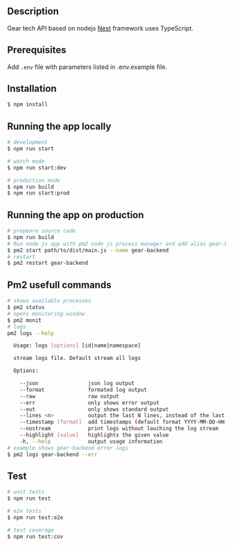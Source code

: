 ## Description

Gear tech API based on nodejs [Nest](https://github.com/nestjs/nest) framework uses TypeScript.

## Prerequisites

Add `.env` file with parameters listed in .env.example file.

## Installation

```bash
$ npm install
```

## Running the app locally

```bash
# development
$ npm run start

# watch mode
$ npm run start:dev

# production mode
$ npm run build
$ npm run start:prod
```

## Running the app on production

```bash
# prepeare source code
$ npm run build
# Run node js app with pm2 node js process manager and add alias gear-backend
$ pm2 start path/to/dist/main.js --name gear-backend
# restart
$ pm2 restart gear-backend
```

## Pm2 usefull commands

```bash
# shows available processes
$ pm2 status
# opens monitoring window
$ pm2 monit
# logs
pm2 logs --help

  Usage: logs [options] [id|name|namespace]

  stream logs file. Default stream all logs

  Options:

    --json                json log output
    --format              formated log output
    --raw                 raw output
    --err                 only shows error output
    --out                 only shows standard output
    --lines <n>           output the last N lines, instead of the last 15 by default
    --timestamp [format]  add timestamps (default format YYYY-MM-DD-HH:mm:ss)
    --nostream            print logs without lauching the log stream
    --highlight [value]   highlights the given value
    -h, --help            output usage information
# example shows gear-backend error logs
$ pm2 logs gear-backend --err
```

## Test

```bash
# unit tests
$ npm run test

# e2e tests
$ npm run test:e2e

# test coverage
$ npm run test:cov
```

